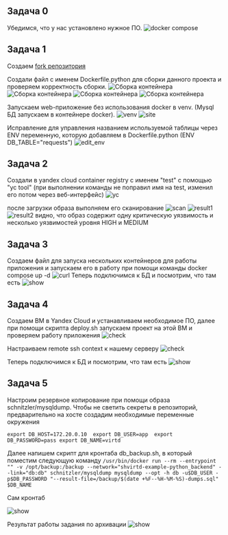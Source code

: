 ## Задача 0

Убедимся, что у нас установлено нужное ПО.
![docker compose](task0/docker_compose.png)


## Задача 1

Создаем [fork репозитория](https://github.com/ua4wne/shvirtd-example-python.git)

Создали файл с именем Dockerfile.python для сборки данного проекта и проверяем корректность сборки.
![Сборка контейнера](task1/build.png)
![Сборка контейнера](task1/build1.png)
![Сборка контейнера](task1/build2.png)
![Сборка контейнера](task1/build3.png)

Запускаем web-приложение без использования docker в venv. (Mysql БД запускаем в контейнере docker).
![venv](task1/venv.png)
![site](task1/venv_result.png)

Исправление для управления названием используемой таблицы через ENV переменную, которую добавляем в Dockerfile.python (ENV DB_TABLE="requests")
![edit_env](task1/db_table.png)

## Задача 2

Создали в yandex cloud container registry с именем "test" с помощью "yc tool" (при выполнении команды не поправил имя на test, изменил его потом через веб-интерфейс)
![yc](task2/yc_registry.png)

после загрузки образа выполняем его сканирование
![scan](task2/yc_scan.png)
![result1](task2/result1.png)
![result2](task2/result2.png)
видно, что образ содержит одну критическую уязвимость и несколько уязвимостей уровня HIGH и MEDIUM

## Задача 3

Создаем файл для запуска нескольких контейнеров для работы приложения и запускаем  его в работу при помощи команды docker compose up -d
![curl](task3/curl.png)
Теперь подключимся к БД и посмотрим, что там есть
![show](task3/mysql.png)

## Задача 4

Создаем ВМ в Yandex Cloud и устанавливаем необходимое ПО, далее при помощи скрипта deploy.sh запускаем проект на этой ВМ и проверяем работу приложения
![check](task4/check.png)

Настраиваем remote ssh context к нашему серверу
![check](task4/context.png)

Теперь подключимся к БД и посмотрим, что там есть
![show](task4/mysql.png)

## Задача 5

Настроим резервное копирование при помощи образа schnitzler/mysqldump. Чтобы не светить секреты в репозиторий, предварительно на хосте создадим необходимые переменные окружения

`export DB_HOST=172.20.0.10 
export DB_USER=app 
export DB_PASSWORD=pass
export DB_NAME=virtd`

Далее напишем скрипт для кронтаба db_backup.sh, в который поместим следующую команду
`/usr/bin/docker run --rm --entrypoint "" -v /opt/backup:/backup --network="shvirtd-example-python_backend" --link="db:db" schnitzler/mysqldump mysqldump --opt -h db -u$DB_USER -p$DB_PASSWORD "--result-file=/backup/$(date +%F--%H-%M-%S)-dumps.sql" $DB_NAME`

Сам кронтаб

![show](task5/cron.png)

Результат работы задания по архивации
![show](task5/folder.png)


